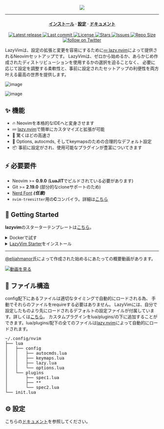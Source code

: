 <div align="center">
  <img src="https://user-images.githubusercontent.com/292349/213446185-2db63fd5-8c84-459c-9f04-e286382d6e80.png">
</div>

<hr>

<h4 align="center">
  <a href="https://lazyvim.github.io/installation">インストール</a>
  ·
  <a href="https://lazyvim.github.io/configuration">設定</a>
  ·
  <a href="https://lazyvim.github.io">ドキュメント</a>
</h4>

<div align="center"><p>
    <a href="https://github.com/s0r3-glitch/lazyvim/releases/latest">
      <img alt="Latest release" src="https://img.shields.io/github/v/release/s0r3-glitch/lazyvim?style=for-the-badge&logo=starship&color=C9CBFF&logoColor=D9E0EE&labelColor=302D41&include_prerelease&sort=semver" />
    </a>
    <a href="https://github.com/s0r3-glitch/lazyvim/pulse">
      <img alt="Last commit" src="https://img.shields.io/github/last-commit/s0r3-glitch/lazyvim?style=for-the-badge&logo=starship&color=8bd5ca&logoColor=D9E0EE&labelColor=302D41"/>
    </a>
    <a href="https://github.com/s0r3-glitch/lazyvim/blob/main/LICENSE">
      <img alt="License" src="https://img.shields.io/github/license/s0r3-glitch/lazyvim?style=for-the-badge&logo=starship&color=ee999f&logoColor=D9E0EE&labelColor=302D41" />
    </a>
    <a href="https://github.com/s0r3-glitch/lazyvim/stargazers">
      <img alt="Stars" src="https://img.shields.io/github/stars/s0r3-glitch/lazyvim?style=for-the-badge&logo=starship&color=c69ff5&logoColor=D9E0EE&labelColor=302D41" />
    </a>
    <a href="https://github.com/s0r3-glitch/lazyvim/issues">
      <img alt="Issues" src="https://img.shields.io/github/issues/s0r3-glitch/lazyvim?style=for-the-badge&logo=bilibili&color=F5E0DC&logoColor=D9E0EE&labelColor=302D41" />
    </a>
    <a href="https://github.com/s0r3-glitch/lazyvim">
      <img alt="Repo Size" src="https://img.shields.io/github/repo-size/s0r3-glitch/lazyvim?color=%23DDB6F2&label=SIZE&logo=codesandbox&style=for-the-badge&logoColor=D9E0EE&labelColor=302D41" />
    </a>
    <a href="https://twitter.com/intent/follow?screen_name=folke">
      <img alt="follow on Twitter" src="https://img.shields.io/twitter/follow/folke?style=for-the-badge&logo=twitter&color=8aadf3&logoColor=D9E0EE&labelColor=302D41" />
    </a>
</div>

LazyVimは、設定の拡張と変更を容易にするために[💤 lazy.nvim](https://github.com/folke/lazy.nvim)によって提供されるNeovimセットアップです。
LazyVimは、ゼロから始めるか、あらかじめ作成されたディストリビューションを使用するかの選択を迫ることなく、
必要に応じて設定を調整する柔軟性と、事前に設定されたセットアップの利便性を両方叶える最高の世界を提供します。

![image](https://user-images.githubusercontent.com/292349/211285846-0b7bb3bf-0462-4029-b64c-4ee1d037fc1c.png)

![image](https://user-images.githubusercontent.com/292349/213447056-92290767-ea16-430c-8727-ce994c93e9cc.png)

## ✨ 機能

- 🔥 Neovimを本格的なIDEへと変身させます
- 💤 [lazy.nvim](https://github.com/folke/lazy.nvim)で簡単にカスタマイズと拡張が可能
- 🚀 驚くほどの高速さ
- 🧹 Options, autocmds, そしてkeymapsのための合理的なデフォルト設定
- 📦 事前に設定がされ、使用可能なプラグインが豊富についてきます

## ⚡️ 必要要件

- Neovim >= **0.9.0** (**LuaJIT**でビルドされている必要があります)
- Git >= **2.19.0** (部分的なcloneサポートのため)
- [Nerd Font](https://www.nerdfonts.com/) **_(任意)_**
- `nvim-treesitter`用の**C**コンパイラ。詳細は[こちら](https://github.com/nvim-treesitter/nvim-treesitter#requirements)

## 🚀 Getting Started

**lazyvim**のスターターテンプレートは[こちら](https://github.com/lazyvim/starter)。

<details><summary>Dockerで試す</summary>

```sh
docker run -w /root -it --rm alpine:edge sh -uelic '
  apk add git lazygit neovim ripgrep alpine-sdk --update
  git clone https://github.com/LazyVim/starter ~/.config/nvim
  cd ~/.config/nvim
  nvim
'
```

</details>

<details><summary><a href="https://github.com/LazyVim/starter">LazyVim Starter</a>をインストール</summary>

- 既存のNeovimファイルのバックアップを作成します。

  ```sh
  mv ~/.config/nvim ~/.config/nvim.bak
  mv ~/.local/share/nvim ~/.local/share/nvim.bak
  ```

- スターターをcloneします。

  ```sh
  git clone https://github.com/LazyVim/starter ~/.config/nvim
  ```

- 後ほど自分のリポジトリに加えられるように、`.git`フォルダを削除します。
  ```sh
  rm -rf ~/.config/nvim/.git
  ```

- Neovimを起動します!

  ```sh
  nvim
  ```

  **LazyVim**をカスタマイズするために、ファイルのコメントを参照してください。

</details>

---

[@elijahmanor](https://github.com/elijahmanor)氏によって作成された始めるにあたっての概要動画があります。

[![動画を見る](https://img.youtube.com/vi/N93cTbtLCIM/hqdefault.jpg)](https://www.youtube.com/watch?v=N93cTbtLCIM)

## 📂 ファイル構造

config配下にあるファイルは適切なタイミングで自動的にロードされる為、
手動でそれらのファイルをrequireする必要はありません。
LazyVimには、自分で設定したものより先にロードされるデフォルトの設定ファイルが付属しています。詳しくは[こちら](https://github.com/s0r3-glitch/lazyvim/tree/main/lua/lazyvim/config)。
カスタムプラグインをlua/plugins/の下に追加することができます。lua/plugins/配下の全てのファイルは[lazy.nvim](https://github.com/folke/lazy.nvim)によって自動的にロードされます。

<pre>
~/.config/nvim
├── lua
│   ├── config
│   │   ├── autocmds.lua
│   │   ├── keymaps.lua
│   │   ├── lazy.lua
│   │   └── options.lua
│   └── plugins
│       ├── spec1.lua
│       ├── **
│       └── spec2.lua
└── init.lua
</pre>

## ⚙️ 設定

こちらの[ドキュメント](https://lazyvim.github.io)を参照してください。
